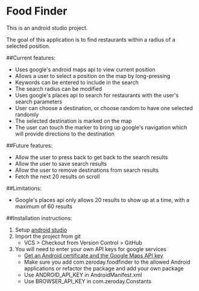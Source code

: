 Food Finder
=================

This is an android studio project.

The goal of this application is to find restaurants within a radius of a selected position.

##Current features:
* Uses google's android maps api to view current position
* Allows a user to select a position on the map by long-pressing
* Keywords can be entered to include in the search
* The search radius can be modified
* Uses google's places api to search for restaurants with the user's search parameters
* User can choose a destination, or choose random to have one selected randomly
* The selected destination is marked on the map
* The user can touch the marker to bring up google's navigation which will provide directions to the destination

##Future features:
* Allow the user to press back to get back to the search results
* Allow the user to save search results
* Allow the user to remove destinations from search results
* Fetch the next 20 results on scroll

##Limitations:
* Google's places api only allows 20 results to show up at a time, with a maximum of 60 results

##Installation instructions:
1. Setup [android studio](http://developer.android.com/sdk/installing/studio.html)
2. Import the project from git
    * VCS > Checkout from Version Control > GitHub
3. You will need to enter your own API keys for google services
    * [Get an Android certificate and the Google Maps API key](https://developers.google.com/maps/documentation/android/start#get_an_android_certificate_and_the_google_maps_api_key)
    * Make sure you add com.zeroday.foodfinder to the allowed Android applications or refactor the package and add your own package
    * Use ANDROID_API_KEY in AndroidManifest.xml
    * Use BROWSER_API_KEY in com.zeroday.Constants
